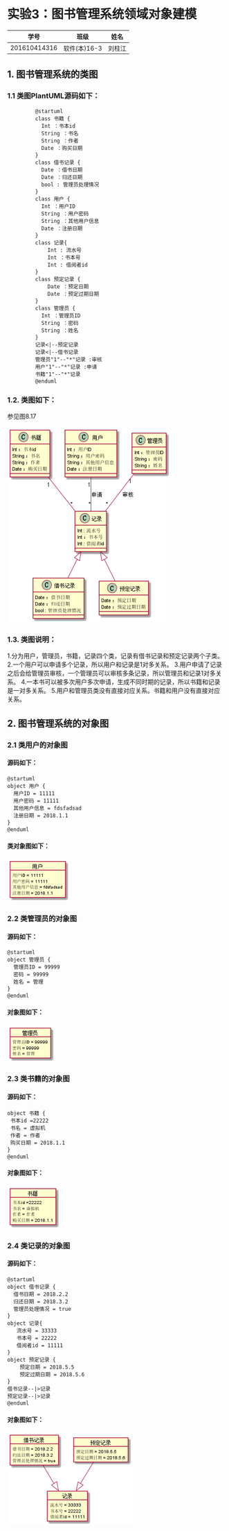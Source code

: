 # 实验3：图书管理系统领域对象建模
|学号|班级|姓名|
|:-------:|:-------------: | :----------:|
|201610414316|软件(本)16-3|刘柱江|

## 1. 图书管理系统的类图

### 1.1 类图PlantUML源码如下：

``` class
         @startuml
         class 书籍 {
           Int ：书本id
           String ：书名
           String ：作者
           Date ：购买日期
         }
         class 借书记录 {
           Date ：借书日期
           Date ：归还日期
           bool : 管理员处理情况
         }
         class 用户 {
           Int ：用户ID
           String ：用户密码
           String ：其他用户信息
           Date ：注册日期
         }
         class 记录{
             Int : 流水号
             Int ：书本号
             Int : 借阅者id
         }
         class 预定记录 {
             Date ：预定日期
             Date ：预定过期日期
         }
         class 管理员 {
           Int ：管理员ID
           String ：密码
           String ：姓名
         }
         记录<|--预定记录
         记录<|--借书记录
         管理员"1"--"*"记录 :审核
         用户"1"--"*"记录 :申请
         书籍"1"--"*"记录
         @enduml
```

### 1.2. 类图如下：

参见图8.17

![class](class.png)

### 1.3. 类图说明：
1.分为用户，管理员，书籍，记录四个类，记录有借书记录和预定记录两个子类。
2.一个用户可以申请多个记录，所以用户和记录是1对多关系。
3.用户申请了记录之后会给管理员审核，一个管理员可以审核多条记录，所以管理员和记录1对多关系。
4.一本书可以被多次用户多次申请，生成不同时期的记录，所以书籍和记录是一对多关系。
5.用户和管理员类没有直接对应关系。书籍和用户没有直接对应关系。

## 2. 图书管理系统的对象图
### 2.1 类用户的对象图
#### 源码如下：
``` class
@startuml
object 用户 {
  用户ID = 11111
  用户密码 = 11111
  其他用户信息 = fdsfadsad
  注册日期 = 2018.1.1
}
@enduml
``` 
#### 类对象图如下：
![class](user.png)

### 2.2 类管理员的对象图
#### 源码如下：
``` class
@startuml
object 管理员 {
  管理员ID = 99999
  密码 = 99999
  姓名 = 管理
}
@enduml
``` 
#### 对象图如下：
![class](admin.png)

### 2.3 类书籍的对象图
#### 源码如下：
``` class
object 书籍 {
 书本id =22222
 书名 = 虚拟机
 作者 = 作者
 购买日期 = 2018.1.1
}
@enduml
```
#### 对象图如下：
![class](book.png)
### 2.4 类记录的对象图
#### 源码如下：
``` class
@startuml
object 借书记录 {
  借书日期 = 2018.2.2
  归还日期 = 2018.3.2
  管理员处理情况 = true
}
object 记录{
   流水号 = 33333
   书本号 = 22222
   借阅者id = 11111
}
object 预定记录 {
    预定日期 = 2018.5.5
    预定过期日期 = 2018.5.6
}
借书记录--|>记录
预定记录--|>记录
@enduml
```
#### 对象图如下：
![class](record.png)
